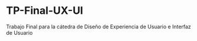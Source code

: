 # TP-Final-UX-UI
Trabajo Final para la cátedra de Diseño de Experiencia de Usuario e Interfaz de Usuario
